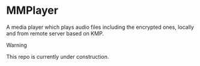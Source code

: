# MMPlayer
A media player which plays audio files including the encrypted ones, locally and from remote server based on KMP.

> [!WARNING]  
> This repo is currently under construction.

